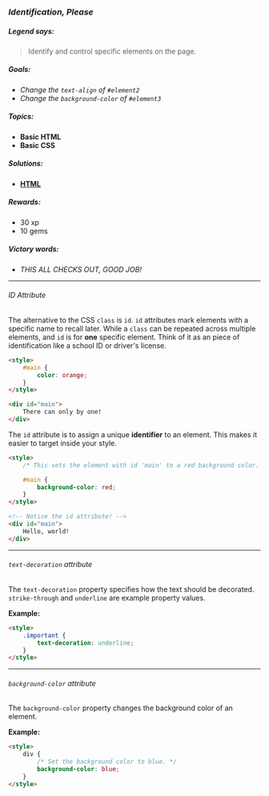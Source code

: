 ### _Identification, Please_

##### _Legend says:_
> Identify and control specific elements on the page.

##### _Goals:_
+ _Change the `text-align` of `#element2`_
+ _Change the `background-color` of `#element3`_

##### _Topics:_
+ **Basic HTML**
+ **Basic CSS**

##### _Solutions:_
+ **[HTML](Identification,_Please.html)**

##### _Rewards:_
+ 30  xp
+ 10 gems

##### _Victory words:_
+ _THIS ALL CHECKS OUT, GOOD JOB!_

___

###### _ID Attribute_

The alternative to the CSS `class` is `id`. `id` attributes mark elements with a specific name to recall later. While a `class` can be repeated across multiple elements, and `id` is for **one** specific element. Think of it as an piece of identification like a school ID or driver's license.

```html
<style>
    #main {
        color: orange;
    }
</style>

<div id="main">
    There can only by one!
</div>
```

The `id` attribute is to assign a unique **identifier** to an element. This makes it easier to target inside your style.

```html
<style>
    /* This sets the element with id 'main' to a red background color. */

    #main {
        background-color: red;
    }
</style>

<!-- Notice the id attribute! -->
<div id="main">
    Hello, world!
</div>
```

___

###### _`text-decoration` attribute_

The `text-decoration` property specifies how the text should be decorated. `strike-through` and `underline` are example property values.

**Example:**

```html
<style>
    .important {
        text-decoration: underline;
    }
</style>
```

___

###### _`background-color` attribute_

The `background-color` property changes the background color of an element.

**Example:**

```html
<style>
    div {
        /* Set the background color to blue. */
        background-color: blue;
    }
</style>
```
